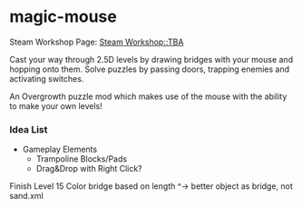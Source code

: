 # magic-mouse

Steam Workshop Page: <a href="">Steam Workshop::TBA</a>

Cast your way through 2.5D levels by drawing bridges with your mouse and hopping onto them.
Solve puzzles by passing doors, trapping enemies and activating switches.

An Overgrowth puzzle mod which makes use of the mouse with the ability to make your own levels!

### Idea List
- Gameplay Elements
	- Trampoline Blocks/Pads
	- Drag&Drop with Right Click?

Finish Level 15
Color bridge based on length
^-> better object as bridge, not sand.xml